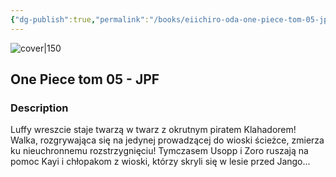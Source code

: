 ```yaml
---
{"dg-publish":true,"permalink":"/books/eiichiro-oda-one-piece-tom-05-jpf/","title":"\"One Piece 05\"","tags":["manga","Fantasy","pirate"]}
---
```




![cover|150](http://books.google.com/books/content?id=jUu_EAAAQBAJ&printsec=frontcover&img=1&zoom=1&edge=curl&source=gbs_api)

## One Piece tom 05 - JPF

### Description

Luffy wreszcie staje twarzą w twarz z okrutnym piratem Klahadorem! Walka, rozgrywająca się na jedynej prowadzącej do wioski ścieżce, zmierza ku nieuchronnemu rozstrzygnięciu! Tymczasem Usopp i Zoro ruszają na pomoc Kayi i chłopakom z wioski, którzy skryli się w lesie przed Jango...
```